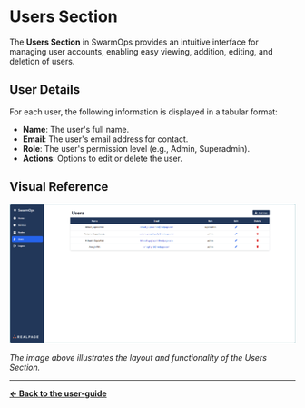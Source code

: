 # Users Section

The **Users Section** in SwarmOps provides an intuitive interface for managing user accounts, enabling easy viewing, addition, editing, and deletion of users.

## User Details

For each user, the following information is displayed in a tabular format:
- **Name**: The user's full name.
- **Email**: The user's email address for contact.
- **Role**: The user's permission level (e.g., Admin, Superadmin).
- **Actions**: Options to edit or delete the user.

## Visual Reference

![Users Section Visual Representation](images/users.png)

_The image above illustrates the layout and functionality of the Users Section._

---

**[← Back to the user-guide](../user-guide.md)**
